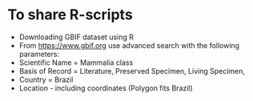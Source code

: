 # To share R-scripts
* Downloading GBIF dataset using R 
* From https://www.gbif.org use advanced search with the following parameters:
* Scientific Name = Mammalia class
* Basis of Record = Literature, Preserved Specimen, Living Specimen,  
* Country = Brazil
* Location - including coordinates (Polygon fits Brazil)



